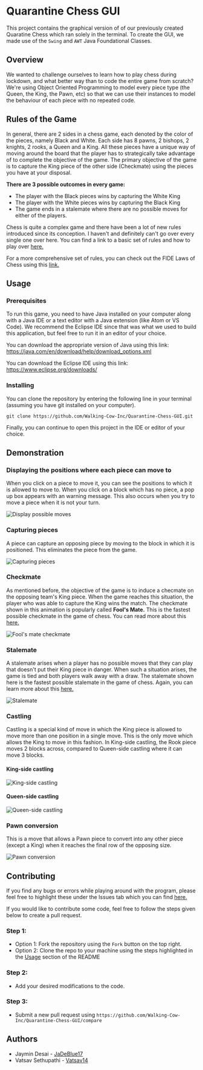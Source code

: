 # Quarantine Chess GUI
This project contains the graphical version of of our previously created Quaratine Chess which ran solely in the terminal. To create the GUI, we made use of the `Swing` and `AWT` Java Foundational Classes.

## Overview
We wanted to challenge ourselves to learn how to play chess during lockdown, and what better way than to code the entire game from scratch? We're using Object Oriented Programming to model every piece type (the Queen, the King, the Pawn, etc) so that we can use their instances to model the behaviour of each piece with no repeated code. 

## Rules of the Game
In general, there are 2 sides in a chess game, each denoted by the color of the pieces, namely Black and White. Each side has 8 pawns, 2 bishops, 2 knights, 2 rooks, a Queen and a King. All these pieces have a unique way of moving around the board that the player has to strategically take advantage of to complete the objective of the game. The primary objective of the game is to capture the King piece of the other side (Checkmate) using the pieces you have at your disposal.

**There are 3 possible outcomes in every game:**
* The player with the Black pieces wins by capturing the White King
* The player with the White pieces wins by capturing the Black King
* The game ends in a stalemate where there are no possible moves for either of the players.

Chess is quite a complex game and there have been a lot of new rules introduced since its conception. I haven't and definitely can't go over every single one over here. You can find a link to a basic set of rules and how to play over [here.](https://www.chess.com/learn-how-to-play-chess)

For a more comprehensive set of rules, you can check out the FIDE Laws of Chess using this [link.](https://www.fide.com/FIDE/handbook/LawsOfChess.pdf)

## Usage
### Prerequisites
To run this game, you need to have Java installed on your computer along with a Java IDE or a text editor with a Java extension (like Atom or VS Code). We recommend the Eclipse IDE since that was what we used to build this application, but feel free to run it in an editor of your choice.

You can download the appropriate version of Java using this link: https://java.com/en/download/help/download_options.xml

You can download the Eclipse IDE using this link: https://www.eclipse.org/downloads/

### Installing

You can clone the repository by entering the following line in your terminal (assuming you have git installed on your computer). 
```
git clone https://github.com/Walking-Cow-Inc/Quarantine-Chess-GUI.git
```
Finally, you can continue to open this project in the IDE or editor of your choice.

## Demonstration
### Displaying the positions where each piece can move to
When you click on a piece to move it, you can see the positions to which it is allowed to move to. When you click on a block which has no piece, a pop up box appears with an warning message. This also occurs when you try to move a piece when it is not your turn.

![Display possible moves](demo/chess-demo1.gif)

### Capturing pieces
A piece can capture an opposing piece by moving to the block in which it is positioned. This eliminates the piece from the game.

![Capturing pieces](demo/chess-capture.gif)

### Checkmate
As mentioned before, the objective of the game is to induce a checmate on the opposing team's King piece. When the game reaches this situation, the player who was able to capture the King wins the match. The checkmate shown in this animation is popularly called **Fool's Mate.** This is the fastest possible checkmate in the game of chess. You can read more about this [here.](https://www.chess.com/article/view/the-fastest-possible-checkmate-in-chess)

![Fool's mate checkmate](demo/chess-checkmate.gif)

### Stalemate
A stalemate arises when a player has no possible moves that they can play that doesn't put their King piece in danger. When such a situation arises, the game is tied and both players walk away with a draw. The stalemate shown here is the fastest possible stalemate in the game of chess. Again, you can learn more about this [here.](https://www.chess.com/forum/view/game-showcase/fastest-stalemate-known-in-chess)

![Stalemate](demo/chess-stalemate.gif)

### Castling
Castling is a special kind of move in which the King piece is allowed to move more than one position in a single move. This is the only move which allows the King to move in this fashion. In King-side castling, the Rook piece moves 2 blocks across, compared to Queen-side castling where it can move 3 blocks.

#### King-side castling

![King-side castling](demo/chess-kcastling.gif)

#### Queen-side castling

![Queen-side castling](demo/chess-qcastling.gif)

### Pawn conversion
This is a move that allows a Pawn piece to convert into any other piece (except a King) when it reaches the final row of the opposing size.

![Pawn conversion](demo/chess-convert.gif)

## Contributing
If you find any bugs or errors while playing around with the program, please feel free to highlight these under the Issues tab which you can find [here.](https://github.com/Walking-Cow-Inc/Quarantine-Chess-GUI/issues)

If you would like to contribute some code, feel free to follow the steps given below to create a pull request.

### Step 1:
* Option 1: Fork the repository using the `Fork` button on the top right.
* Option 2: Clone the repo to your machine using the steps highlighted in the [Usage](#usage) section of the README

### Step 2:
* Add your desired modifications to the code.

### Step 3:
* Submit a new pull request using `https://github.com/Walking-Cow-Inc/Quarantine-Chess-GUI/compare`

## Authors
* Jaymin Desai - [JaDeBlue17](https://github.com/JaDeBlue17)
* Vatsav Sethupathi - [Vatsav14](https://github.com/Vatsav14)

